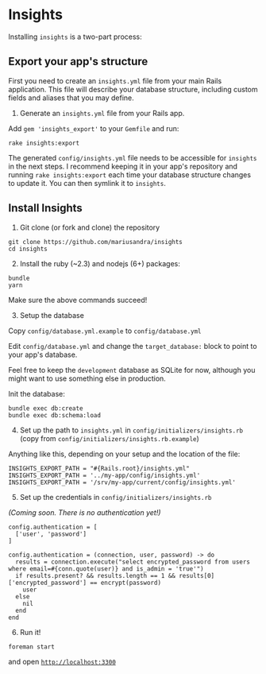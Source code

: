 # Insights

Installing `insights` is a two-part process:

## Export your app's structure

First you need to create an `insights.yml` file from your main Rails application. This file will describe your database structure,
including custom fields and aliases that you may define.

1. Generate an `insights.yml` file from your Rails app.

Add `gem 'insights_export'` to your `Gemfile` and run:

```
rake insights:export
```

The generated `config/insights.yml` file needs to be accessible for `insights` in the next steps. I recommend keeping it in your
app's repository and running `rake insights:export` each time your database structure changes to update it. You can then symlink it to `insights`.

## Install Insights

1. Git clone (or fork and clone) the repository

```
git clone https://github.com/mariusandra/insights
cd insights
```

2. Install the ruby (~2.3) and nodejs (6+) packages:

```
bundle
yarn
```

Make sure the above commands succeed!

3. Setup the database

Copy `config/database.yml.example` to `config/database.yml`

Edit `config/database.yml` and change the `target_database:` block to point to your app's database.

Feel free to keep the `development` database as SQLite for now, although you might want to use something else in production.

Init the database:

```
bundle exec db:create
bundle exec db:schema:load
```

4. Set up the path to `insights.yml` in `config/initializers/insights.rb` (copy from `config/initializers/insights.rb.example`)

Anything like this, depending on your setup and the location of the file:

```
INSIGHTS_EXPORT_PATH = "#{Rails.root}/insights.yml"
INSIGHTS_EXPORT_PATH = '../my-app/config/insights.yml'
INSIGHTS_EXPORT_PATH = '/srv/my-app/current/config/insights.yml'
```

5. Set up the credentials in `config/initializers/insights.rb`

*(Coming soon. There is no authentication yet!)*

```
config.authentication = [
  ['user', 'password']
]

config.authentication = (connection, user, password) -> do
  results = connection.execute("select encrypted_password from users where email=#{conn.quote(user)} and is_admin = 'true'")
  if results.present? && results.length == 1 && results[0]['encrypted_password'] == encrypt(password)
    user
  else
    nil
  end
end
```

6. Run it!

```
foreman start
```

and open [`http://localhost:3300`](http://localhost:3300)
